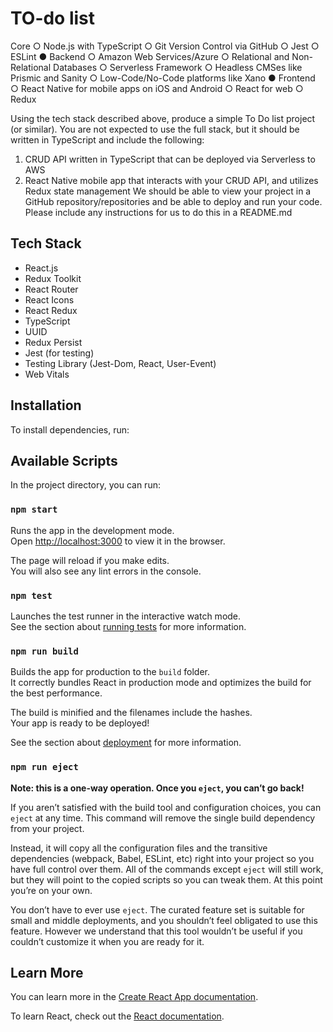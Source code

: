# TO-do list
Core
○ Node.js with TypeScript
○ Git Version Control via GitHub
○ Jest
○ ESLint
● Backend
○ Amazon Web Services/Azure
○ Relational and Non-Relational Databases
○ Serverless Framework
○ Headless CMSes like Prismic and Sanity
○ Low-Code/No-Code platforms like Xano
● Frontend
○ React Native for mobile apps on iOS and Android
○ React for web
○ Redux


Using the tech stack described above, produce a simple To Do list project (or similar). You are
not expected to use the full stack, but it should be written in TypeScript and include the
following:
1. CRUD API written in TypeScript that can be deployed via Serverless to AWS
2. React Native mobile app that interacts with your CRUD API, and utilizes Redux state
management
We should be able to view your project in a GitHub repository/repositories and be able to deploy
and run your code. Please include any instructions for us to do this in a README.md
## Tech Stack

- React.js
- Redux Toolkit
- React Router
- React Icons
- React Redux
- TypeScript
- UUID
- Redux Persist
- Jest (for testing)
- Testing Library (Jest-Dom, React, User-Event)
- Web Vitals

## Installation

To install dependencies, run:



## Available Scripts


In the project directory, you can run:

### `npm start`

Runs the app in the development mode.\
Open [http://localhost:3000](http://localhost:3000) to view it in the browser.

The page will reload if you make edits.\
You will also see any lint errors in the console.

### `npm test`

Launches the test runner in the interactive watch mode.\
See the section about [running tests](https://facebook.github.io/create-react-app/docs/running-tests) for more information.

### `npm run build`

Builds the app for production to the `build` folder.\
It correctly bundles React in production mode and optimizes the build for the best performance.

The build is minified and the filenames include the hashes.\
Your app is ready to be deployed!

See the section about [deployment](https://facebook.github.io/create-react-app/docs/deployment) for more information.

### `npm run eject`

**Note: this is a one-way operation. Once you `eject`, you can’t go back!**

If you aren’t satisfied with the build tool and configuration choices, you can `eject` at any time. This command will remove the single build dependency from your project.

Instead, it will copy all the configuration files and the transitive dependencies (webpack, Babel, ESLint, etc) right into your project so you have full control over them. All of the commands except `eject` will still work, but they will point to the copied scripts so you can tweak them. At this point you’re on your own.

You don’t have to ever use `eject`. The curated feature set is suitable for small and middle deployments, and you shouldn’t feel obligated to use this feature. However we understand that this tool wouldn’t be useful if you couldn’t customize it when you are ready for it.

## Learn More

You can learn more in the [Create React App documentation](https://facebook.github.io/create-react-app/docs/getting-started).

To learn React, check out the [React documentation](https://reactjs.org/).
